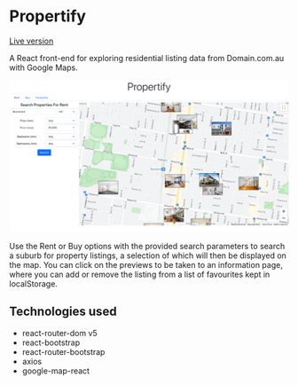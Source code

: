 # Propertify

[Live version](https://dk-property-map.herokuapp.com/)

A React front-end for exploring residential listing data from Domain.com.au with Google Maps.

![Screenshot of Propertify](/screenshot.png?raw=true)

Use the Rent or Buy options with the provided search parameters to search a suburb for property listings, a selection of which will then be displayed on the map.
You can click on the previews to be taken to an information page, where you can add or remove the listing from a list of favourites kept in localStorage.

## Technologies used

- react-router-dom v5
- react-bootstrap
- react-router-bootstrap
- axios
- google-map-react
